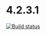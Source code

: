 # 4.2.3.1
[![Build status](https://ci.appveyor.com/api/projects/status/8hn1ga20iid5scq6?svg=true)](https://ci.appveyor.com/project/Valeria-Kuzina/4-2-3-1)
